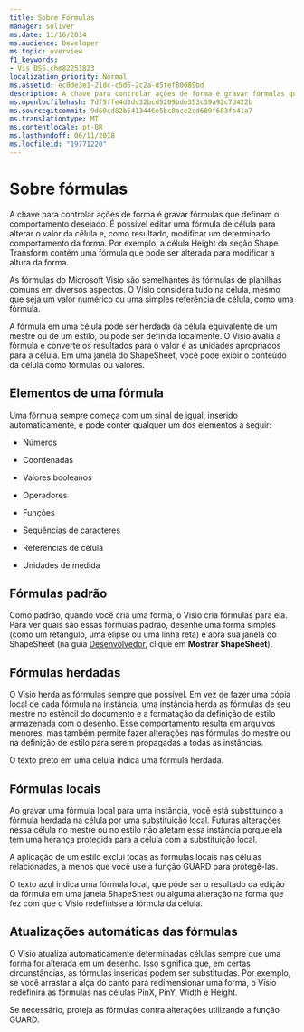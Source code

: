 ```yaml
---
title: Sobre Fórmulas
manager: soliver
ms.date: 11/16/2014
ms.audience: Developer
ms.topic: overview
f1_keywords:
- Vis_DSS.chm82251823
localization_priority: Normal
ms.assetid: ec0de3e1-21dc-c5d6-2c2a-d5fef80d89bd
description: A chave para controlar ações de forma é gravar fórmulas que definam o comportamento desejado. É possível editar uma fórmula de célula para alterar o valor da célula e, como resultado, modificar um determinado comportamento da forma. Por exemplo, a célula Height da seção Shape Transform contém uma fórmula que pode ser alterada para modificar a altura da forma.
ms.openlocfilehash: 7df5ffe4d3dc32bcd5209bde353c39a92c7d422b
ms.sourcegitcommit: 9d60cd82b5413446e5bc8ace2cd689f683fb41a7
ms.translationtype: MT
ms.contentlocale: pt-BR
ms.lasthandoff: 06/11/2018
ms.locfileid: "19771220"
---
```

# <a name="about-formulas"></a>Sobre fórmulas

A chave para controlar ações de forma é gravar fórmulas que definam o comportamento desejado. É possível editar uma fórmula de célula para alterar o valor da célula e, como resultado, modificar um determinado comportamento da forma. Por exemplo, a célula Height da seção Shape Transform contém uma fórmula que pode ser alterada para modificar a altura da forma.
  
As fórmulas do Microsoft Visio são semelhantes às fórmulas de planilhas comuns em diversos aspectos. O Visio considera tudo na célula, mesmo que seja um valor numérico ou uma simples referência de célula, como uma fórmula.
  
A fórmula em uma célula pode ser herdada da célula equivalente de um mestre ou de um estilo, ou pode ser definida localmente. O Visio avalia a fórmula e converte os resultados para o valor e as unidades apropriados para a célula. Em uma janela do ShapeSheet, você pode exibir o conteúdo da célula como fórmulas ou valores.
  
## <a name="elements-of-a-formula"></a>Elementos de uma fórmula

Uma fórmula sempre começa com um sinal de igual, inserido automaticamente, e pode conter qualquer um dos elementos a seguir:
  
- Números
    
- Coordenadas
    
- Valores booleanos
    
- Operadores
    
- Funções
    
- Sequências de caracteres
    
- Referências de célula
    
- Unidades de medida
    
## <a name="default-formulas"></a>Fórmulas padrão

Como padrão, quando você cria uma forma, o Visio cria fórmulas para ela. Para ver quais são essas fórmulas padrão, desenhe uma forma simples (como um retângulo, uma elipse ou uma linha reta) e abra sua janela do ShapeSheet (na guia [Desenvolvedor](run-in-developer-mode-display-the-developer-tab.md), clique em **Mostrar ShapeSheet**).
  
## <a name="inherited-formulas"></a>Fórmulas herdadas

O Visio herda as fórmulas sempre que possível. Em vez de fazer uma cópia local de cada fórmula na instância, uma instância herda as fórmulas de seu mestre no estêncil do documento e a formatação da definição de estilo armazenada com o desenho. Esse comportamento resulta em arquivos menores, mas também permite fazer alterações nas fórmulas do mestre ou na definição de estilo para serem propagadas a todas as instâncias.
  
O texto preto em uma célula indica uma fórmula herdada.
  
## <a name="local-formulas"></a>Fórmulas locais

Ao gravar uma fórmula local para uma instância, você está substituindo a fórmula herdada na célula por uma substituição local. Futuras alterações nessa célula no mestre ou no estilo não afetam essa instância porque ela tem uma herança protegida para a célula com a substituição local.
  
A aplicação de um estilo exclui todas as fórmulas locais nas células relacionadas, a menos que você use a função GUARD para protegê-las.
  
O texto azul indica uma fórmula local, que pode ser o resultado da edição da fórmula em uma janela ShapeSheet ou alguma alteração na forma que fez com que o Visio redefinisse a fórmula da célula.
  
## <a name="automatic-updates-to-formulas"></a>Atualizações automáticas das fórmulas

 O Visio atualiza automaticamente determinadas células sempre que uma forma for alterada em um desenho. Isso significa que, em certas circunstâncias, as fórmulas inseridas podem ser substituídas. Por exemplo, se você arrastar a alça do canto para redimensionar uma forma, o Visio redefinirá as fórmulas nas células PinX, PinY, Width e Height. 
  
Se necessário, proteja as fórmulas contra alterações utilizando a função GUARD.
  

